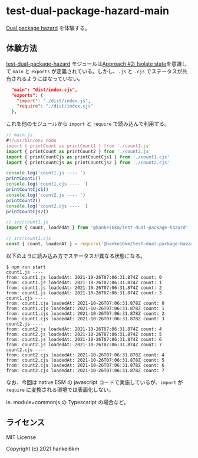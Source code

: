 # test-dual-package-hazard-main

[Dual package hazard](https://nodejs.org/api/packages.html#dual-package-hazard) を体験する。

## 体験方法

[test-dual-package-hazard](https://github.com/hankei6km/test-dual-package-hazard) モジュールは[Approach #2: Isolate state](https://nodejs.org/api/packages.html#approach-2-isolate-state)を意識して `main` と `exports` が定義されている。しかし、`.js` と `.cjs` でステータスが共有されるようにはなっていない。

```json
  "main": "dist/index.cjs",
  "exports": {
    "import": "./dist/index.js",
    "require": "./dist/index.cjs"
  },

```

これを他のモジュールから `import` と `require` で読み込んで利用する。

```javascript
// main.js
#!/usr/bin/env node
import { printCount as printCount1 } from './count1.js'
import { printCount as printCount2 } from './count2.js'
import { printCountCjs as printCountCjs1 } from './count1.cjs'
import { printCountCjs as printCountCjs2 } from './count2.cjs'

console.log('count1.js ---- ')
printCount1()
console.log('count1.cjs ---- ')
printCountCjs1()
console.log('count2.js ---- ')
printCount2()
console.log('count2.cjs ---- ')
printCountCjs2()
```

```javascript
// src/count1.js
import { count, loadedAt } from '@hankei6km/test-dual-package-hazard'
```

```javascript
// src/count1.cjs
const { count, loadedAt } = require('@hankei6km/test-dual-package-hazard')
```

以下のように読み込み方でステータスが異なる状態になる。


```console
$ npm run start
count1.js ---- 
from: count1.js loadedAt: 2021-10-26T07:06:31.874Z count: 0
from: count1.js loadedAt: 2021-10-26T07:06:31.874Z count: 1
from: count1.js loadedAt: 2021-10-26T07:06:31.874Z count: 2
from: count1.js loadedAt: 2021-10-26T07:06:31.874Z count: 3
count1.cjs ---- 
from: count1.cjs loadedAt: 2021-10-26T07:06:31.878Z count: 0
from: count1.cjs loadedAt: 2021-10-26T07:06:31.878Z count: 1
from: count1.cjs loadedAt: 2021-10-26T07:06:31.878Z count: 2
from: count1.cjs loadedAt: 2021-10-26T07:06:31.878Z count: 3
count2.js ---- 
from: count2.js loadedAt: 2021-10-26T07:06:31.874Z count: 4
from: count2.js loadedAt: 2021-10-26T07:06:31.874Z count: 5
from: count2.js loadedAt: 2021-10-26T07:06:31.874Z count: 6
from: count2.js loadedAt: 2021-10-26T07:06:31.874Z count: 7
count2.cjs ---- 
from: count2.cjs loadedAt: 2021-10-26T07:06:31.878Z count: 4
from: count2.cjs loadedAt: 2021-10-26T07:06:31.878Z count: 5
from: count2.cjs loadedAt: 2021-10-26T07:06:31.878Z count: 6
from: count2.cjs loadedAt: 2021-10-26T07:06:31.878Z count: 7
```

なお、今回は native ESM の javascript コードで実施しているが、`import` が `require` に変換される環境では表面化しない。

ie. module=commonjs の  Typescsript の場合など。


## ライセンス

MIT License

Copyright (c) 2021 hankei6km

